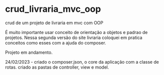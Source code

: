 # crud_livraria_mvc_oop
crud de um projeto de livraria em mvc com OOP 

É muito importante usar conceito de orientação a objetos e padrao de projetos. Nessa segunda versão do site livraria coloquei em pratica conceitos como esses com a ajuda 
do composer.

Projeto em andamento. 


24/02/2023 - criado o composer.json, o core da aplicação com a classe de rotas. criado as pastas de controller, view e model. 
